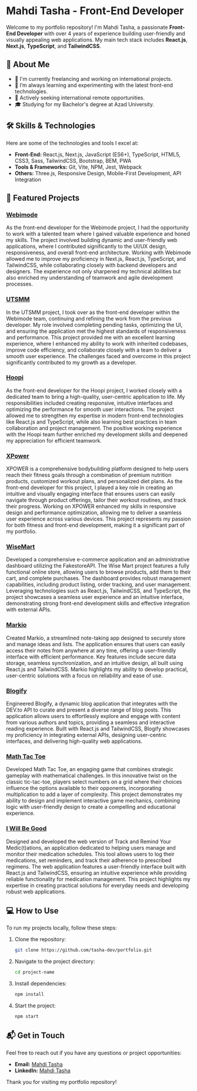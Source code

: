 # Mahdi Tasha - Front-End Developer

Welcome to my portfolio repository! I'm Mahdi Tasha, a passionate **Front-End Developer** with over 4 years of experience building user-friendly and visually appealing web applications. My main tech stack includes **React.js**, **Next.js**, **TypeScript**, and **TailwindCSS**.

## 🚀 About Me

- 🔭 I'm currently freelancing and working on international projects.
- 🌱 I’m always learning and experimenting with the latest front-end technologies.
- 💼 Actively seeking international remote opportunities.
- 🎓 Studying for my Bachelor's degree at Azad University.

## 🛠️ Skills & Technologies

Here are some of the technologies and tools I excel at:

- **Front-End:** React.js, Next.js, JavaScript (ES6+), TypeScript, HTML5, CSS3, Sass, TailwindCSS, Bootstrap, BEM, PWA
- **Tools & Frameworks:** Git, Vite, NPM, Jest, Webpack
- **Others:** Three.js, Responsive Design, Mobile-First Development, API Integration

## 📂 Featured Projects

### [Webimode](https://webimode-tau.vercel.app/)
As the front-end developer for the Webimode project, I had the opportunity to work with a talented team where I gained valuable experience and honed my skills. The project involved building dynamic and user-friendly web applications, where I contributed significantly to the UI/UX design, responsiveness, and overall front-end architecture. Working with Webimode allowed me to improve my proficiency in Next.js, React.js, TypeScript, and TailwindCSS, while collaborating closely with backend developers and designers. The experience not only sharpened my technical abilities but also enriched my understanding of teamwork and agile development processes.

### [UTSMM](https://utsmm.com/)
In the UTSMM project, I took over as the front-end developer within the Webimode team, continuing and refining the work from the previous developer. My role involved completing pending tasks, optimizing the UI, and ensuring the application met the highest standards of responsiveness and performance. This project provided me with an excellent learning experience, where I enhanced my ability to work with inherited codebases, improve code efficiency, and collaborate closely with a team to deliver a smooth user experience. The challenges faced and overcome in this project significantly contributed to my growth as a developer.

### [Hoopi](https://hoopi.ir/)
As the front-end developer for the Hoopi project, I worked closely with a dedicated team to bring a high-quality, user-centric application to life. My responsibilities included creating responsive, intuitive interfaces and optimizing the performance for smooth user interactions. The project allowed me to strengthen my expertise in modern front-end technologies like React.js and TypeScript, while also learning best practices in team collaboration and project management. The positive working experience with the Hoopi team further enriched my development skills and deepened my appreciation for efficient teamwork.

### [XPower](https://xpower-beta.vercel.app/)
XPOWER is a comprehensive bodybuilding platform designed to help users reach their fitness goals through a combination of premium nutrition products, customized workout plans, and personalized diet plans. As the front-end developer for this project, I played a key role in creating an intuitive and visually engaging interface that ensures users can easily navigate through product offerings, tailor their workout routines, and track their progress. Working on XPOWER enhanced my skills in responsive design and performance optimization, allowing me to deliver a seamless user experience across various devices. This project represents my passion for both fitness and front-end development, making it a significant part of my portfolio.

### [WiseMart](https://wise-mart.vercel.app/)
Developed a comprehensive e-commerce application and an administrative dashboard utilizing the FakestoreAPI. The Wise Mart project features a fully functional online store, allowing users to browse products, add them to their cart, and complete purchases. The dashboard provides robust management capabilities, including product listing, order tracking, and user management. Leveraging technologies such as React.js, TailwindCSS, and TypeScript, the project showcases a seamless user experience and an intuitive interface, demonstrating strong front-end development skills and effective integration with external APIs.

### [Markio](https://markio.vercel.app/)
Created Markio, a streamlined note-taking app designed to securely store and manage ideas and lists. The application ensures that users can easily access their notes from anywhere at any time, offering a user-friendly interface with efficient performance. Key features include secure data storage, seamless synchronization, and an intuitive design, all built using React.js and TailwindCSS. Markio highlights my ability to develop practical, user-centric solutions with a focus on reliability and ease of use.

### [Blogify](https://blogify-swart.vercel.app/)
Engineered Blogify, a dynamic blog application that integrates with the DEV.to API to curate and present a diverse range of blog posts. This application allows users to effortlessly explore and engage with content from various authors and topics, providing a seamless and interactive reading experience. Built with React.js and TailwindCSS, Blogify showcases my proficiency in integrating external APIs, designing user-centric interfaces, and delivering high-quality web applications.

### [Math Tac Toe](https://math-tac-toe.vercel.app/)
Developed Math Tac Toe, an engaging game that combines strategic gameplay with mathematical challenges. In this innovative twist on the classic tic-tac-toe, players select numbers on a grid where their choices influence the options available to their opponents, incorporating multiplication to add a layer of complexity. This project demonstrates my ability to design and implement interactive game mechanics, combining logic with user-friendly design to create a compelling and educational experience.

### [I Will Be Good](https://iwillbegood.vercel.app/)
Designed and developed the web version of Track and Remind Your Medic(t)ations, an application dedicated to helping users manage and monitor their medication schedules. This tool allows users to log their medications, set reminders, and track their adherence to prescribed regimens. The web application features a user-friendly interface built with React.js and TailwindCSS, ensuring an intuitive experience while providing reliable functionality for medication management. This project highlights my expertise in creating practical solutions for everyday needs and developing robust web applications.

## 💻 How to Use

To run my projects locally, follow these steps:

1. Clone the repository:
    ```bash
    git clone https://github.com/tasha-dev/portfolio.git
    ```
2. Navigate to the project directory:
    ```bash
    cd project-name
    ```
3. Install dependencies:
    ```bash
    npm install
    ```
4. Start the project:
    ```bash
    npm start
    ```

## 📬 Get in Touch

Feel free to reach out if you have any questions or project opportunities:

- **Email:** [Mahdi Tasha](mailto:imwhdiiii@gmail.com)
- **LinkedIn:** [Mahdi Tasha](https://www.linkedin.com/in/mahditasha/)

Thank you for visiting my portfolio repository!

